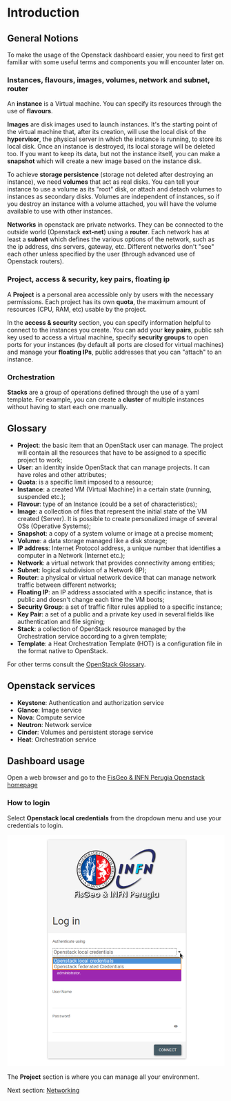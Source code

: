 Introduction<a name="introduction"></a>
=========

General Notions<a name="general-notion"></a>
---------

To make the usage of the Openstack dashboard easier, you need to first get familiar with some useful terms and components you will encounter later on.

### Instances, flavours, images, volumes, network and subnet, router

An **instance** is a Virtual machine. You can specify its resources through the use of **flavours**.

**Images** are disk images used to launch instances. It's the starting point of the virtual machine that, after its creation, will use the local disk of the **hypervisor**, the physical server in which the instance is running, to store its local disk. Once an instance is destroyed, its local storage will be deleted too. If you want to keep its data, but not the instance itself, you can make a **snapshot** which will create a new image based on the instance disk.

To achieve **storage persistence** (storage not deleted after destroying an instance), we need **volumes** that act as real disks. You can tell your instance to use a volume as its "root" disk, or attach and detach volumes to instances as secondary disks. Volumes are independent of instances, so if you destroy an instance with a volume attached, you will have the volume available to use with other instances.

**Networks** in openstack are private networks. They can be connected to the outside world (Openstack **ext-net**) using a **router**. Each network has at least a **subnet** which defines the various options of the network, such as the ip address, dns servers, gateway, etc. Different networks don't "see" each other unless specified by the user (through advanced use of Openstack routers).

### Project, access & security, key pairs, floating ip

A **Project** is a personal area accessible only by users with the necessary permissions. Each project has its own **quota**, the maximum amount of resources (CPU, RAM, etc) usable by the project.

In the **access & security** section, you can specify information helpful to connect to the instances you create. You can add your **key pairs**, public ssh key used to access a virtual machine, specify **security groups** to open ports for your instances (by default all ports are closed for virtual machines) and manage your **floating IPs**, public addresses that you can "attach" to an instance.

### Orchestration

**Stacks** are a group of operations defined through the use of a yaml template. For example, you can create a **cluster** of multiple instances without having to start each one manually.

Glossary<a name="glossary"></a>
---------

* **Project**: the basic item that an OpenStack user can manage. The project will contain all the resources that have to be assigned to a specific project to work;
* **User**: an identity inside OpenStack that can manage projects. It can have roles and other attributes;
* **Quota**: is a specific limit imposed to a resource;
* **Instance**: a created VM (Virtual Machine) in a certain state (running, suspended etc.);
* **Flavour**: type of an Instance (could be a set of characteristics);
* **Image**: a collection of files that represent the initial state of the VM created (Server). It is possible to create personalized image of several OSs (Operative Systems);
* **Snapshot**: a copy of a system volume or image at a precise moment;
* **Volume**: a data storage managed like a disk storage;
* **IP address**: Internet Protocol address, a unique number that identifies a computer in a Network (Internet etc.);
* **Network**: a virtual network that provides connectivity among entities;
* **Subnet**: logical subdivision of a Network (IP);
* **Router**: a physical or virtual network device that can manage network traffic between different networks;
* **Floating IP**: an IP address associated with a specific instance, that is public and doesn't change each time the VM boots;
* **Security Group**: a set of traffic filter rules applied to a specific instance;
* **Key Pair**: a set of a public and a private key used in several fields like authentication and file signing;
* **Stack**: a collection of OpenStack resource managed by the Orchestration service according to a given template;
* **Template**: a Heat Orchestration Template (HOT) is a configuration file in the format native to OpenStack.

For other terms consult the [OpenStack Glossary](https://docs.openstack.org/doc-contrib-guide/common/glossary.html).

Openstack services<a name="services"></a>
---------

* **Keystone**: Authentication and authorization service
* **Glance**: Image service
* **Nova**: Compute service
* **Neutron**: Network service
* **Cinder**: Volumes and persistent storage service
* **Heat**: Orchestration service

Dashboard usage<a name="dashboard"></a>
---------

Open a web browser and go to the [FisGeo & INFN Perugia Openstack homepage](http://openstack.fisica.unipg.it/)

### How to login
Select **Openstack local credentials** from the dropdown menu and use your credentials to login.

![](https://raw.githubusercontent.com/Cloud-PG/Handson-Openstack/master/img/Openstack_login.png)

The **Project** section is where you can manage all your environment.

Next section: [Networking](Networking.md)
